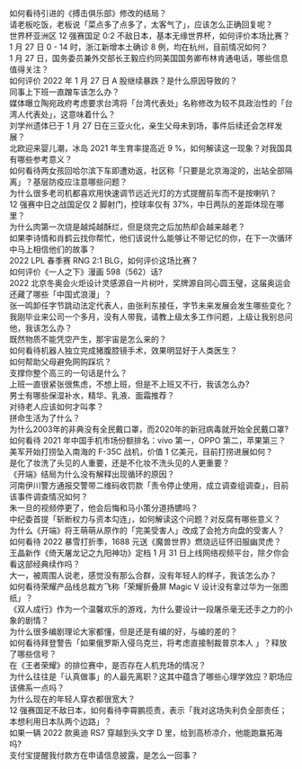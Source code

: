 如何看待引进的《搏击俱乐部》修改的结局？  
请老板吃饭，老板说「菜点多了点多了，太客气了」，应该怎么正确回复呢？  
世界杯亚洲区 12 强赛国足 0:2 不敌日本，基本无缘世界杯，如何评价本场比赛？  
1 月 27 日 0 - 14 时，浙江新增本土确诊 8 例，均在杭州，目前情况如何？  
1 月 27 日，国务委员兼外交部长王毅应约同美国国务卿布林肯通电话，哪些信息值得关注？  
如何评价 2022 年 1 月 27 日 A 股继续暴跌？是什么原因导致的？  
同事上下班一直蹭车该怎么办？  
媒体曝立陶宛政府考虑要求台湾将「台湾代表处」名称修改为较不具政治性的「台湾人代表处」，这意味着什么？  
刘学州遗体已于 1 月 27 日在三亚火化，亲生父母未到场，事件后续还会怎样发展？  
北欧迎来婴儿潮，冰岛 2021 年生育率提高近 9 %，如何解读这一现象？对我国具有哪些参考意义？  
如何看待两女孩回哈尔滨下车即遭劝返，社区称「只要是北京海淀的，出站全部隔离」？基层防疫应注意哪些问题？  
为什么很多老司机都喜欢用快速调节远近光灯的方式提醒前车而不是按喇叭？  
12 强赛中日之战国足仅 2 脚射门，控球率仅有 37%，中日两队的差距体现在哪里？  
为什么肉第一次烧是越炖越酥烂，但是烧完之后加热却会越来越老？  
如果李诗情和肖鹤云找你帮忙，他们该说什么能够让不带记忆的你，在下一次循环中马上相信他们的故事？  
2022 LPL 春季赛 RNG 2:1 BLG，如何评价这场比赛？  
如何评价《一人之下》漫画 598（562）话?  
2022 北京冬奥会火炬设计灵感源自一片树叶，奖牌源自同心圆玉璧，这届奥运会还藏了哪些「中国式浪漫」？  
张一鸣卸任字节跳动法定代表人，由张利东接任，字节未来发展会发生哪些变化？  
我刚毕业来公司一个多月，没有人带我，请教上级太多工作问题，上级让我别总问他，我该怎么办？  
既然物质不能凭空产生，那宇宙是怎么来的？  
如何看待机器人独立完成猪腹腔镜手术，效果明显好于人类医生？  
如何帮助父母避免网购踩坑？  
支撑你整个高三的一句话是什么？  
上班一直很紧张很焦虑，不想上班，但是不上班又不行，我该怎么办?  
男士有哪些保湿补水，精华、乳液、面霜推荐？  
对待老人应该如何才叫孝？  
拼命生活为了什么？  
为什么2003年的非典没有全民戴口罩，而2020年的新冠病毒就开始全民戴口罩?  
如何看待 2021 年中国手机市场份额排名：vivo 第一，OPPO 第二，苹果第三？  
美军开始打捞坠入南海的 F-35C 战机，价值 1 亿美元，目前打捞进展如何？  
是化了妆洗了头见的人重要，还是不化妆不洗头见的人更重要？  
《开端》结局为什么没有解释出现循环的原因？  
河南伊川警方通报交警带二维码收罚款「责令停止使用，成立调查组调查」，目前该事件调查情况如何？  
朱一旦的视频停更了，他会后悔和马小策分道扬镳吗？  
中纪委首提「斩断权力与资本勾连」，如何解读这个问题？对反腐有哪些意义？  
为什么《开端》将王萌萌从原作的「完美受害人」改成了会抢方向盘的受害人？  
如何看待 2022 暴雪打折季，1688 元送《魔兽世界》燃烧远征怀旧服幽灵虎？  
王晶新作《倚天屠龙记之九阳神功》定档 1 月 31 日上线网络视频平台，除夕你会看这部经典续作吗？  
大一，被周围人说老，感觉没有那么合群，没有年轻人的样子，我该怎么办？  
如何看待荣耀产品线总裁方飞称「荣耀折叠屏 Magic V 设计没有拿过华为一张图纸」？  
《双人成行》作为一个温馨欢乐的游戏，为什么要设计一段屠杀毫无还手之力的小象的剧情？  
为什么很多编剧理论大家都懂，但是还是有编的好，与编的差的？  
如何看待拜登警告「如果俄罗斯入侵乌克兰，将考虑直接制裁普京本人 」？释放了哪些信号？  
在《王者荣耀》的排位赛中，是否存在人机充场的情况？  
为什么往往是「认真做事」的人最先离职？这其中蕴含了哪些心理学效应？职场应该佛系一点吗？  
为什么现在的年轻人穿衣都很宽大？  
12 强赛国足不敌日本，如何看待李霄鹏揽责，表示「我对这场失利负全部责任；本想利用日本队两个边路」？  
如果一辆 2022 款奥迪 RS7 穿越到头文字 D 里，给到高桥凉介，他能跑赢拓海吗?  
支付宝提醒我付款方在申请信息披露，是怎么一回事？  
